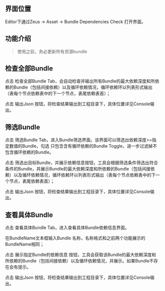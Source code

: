 ## 界面位置
Editor下通过Zeus -> Asset -> Bundle Dependencies Check 打开界面。
## 功能介绍
> 使用之前，务必更新所有资源bundle
## 检查全部Bundle
点击 检查全部Bundle Tab，会自动检查并输出所有Bundle的最大依赖深度和所依赖的Bundle（包括间接依赖）以及循环依赖情况，循环依赖环以列表形式输出（表每个节点依赖表中的下一个节点，表尾依赖表首）；

点击 输出Json 按钮，将检查结果输出到工程目录下，具体位置详见Console输出。
## 筛选Bundle
点击 筛选Bundle Tab，进入Bundle筛选界面。该界面可以筛选出依赖深度>=指定数值的Bundle，勾选 只包含含有循环依赖的Bundle Toggle，进一步过滤掉不包含循环依赖的Bundle。

点击 筛选出目标Bundle，并展示依赖信息按钮，工具会根据筛选条件筛选出符合条件的Bundle，并展示Bundle的最大依赖深度和所依赖的Bundle（包括间接依赖）以及循环依赖情况，循环依赖环以列表形式输出（表每个节点依赖表中的下一个节点，表尾依赖表首）；

点击 输出Json 按钮，将检查结果输出到工程目录下，具体位置详见Console输出。

## 查看具体Bundle
点击 查看具体Bundle Tab，进入查看具体Bundle依赖信息界面。

在BundleName文本框输入Bundle 名称，名称格式和之前两个功能展示的BundleName相同；

点击 展示指定Bundle的依赖信息 按钮，工具会获取该Bundle的最大依赖深度和所依赖的Bundle（包括间接依赖）以及循环依赖情况，并展示。如果Bundle不存在会有提示。

点击 输出Json 按钮，将检查结果输出到工程目录下，具体位置详见Console输出。
